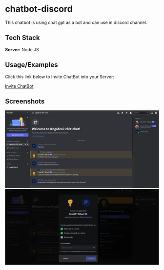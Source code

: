 # chatbot-discord
This chatbot is using chat gpt as a bot and can use in discord channel.

## Tech Stack

**Server:** Node JS

## Usage/Examples

Click this link below to Invite ChatBot into your Server:

[Invite ChatBot](https://discord.com/oauth2/authorize?scope=bot&permissions=8&client_id=1070396589262245978)

## Screenshots  
![Demo-1](https://github.com/ridhofataulwan/chatbot-discord/blob/main/readme/image/Demo-1.png?raw=true)  
![Demo-1](https://github.com/ridhofataulwan/chatbot-discord/blob/main/readme/image/Demo-2.png?raw=true)  
  
